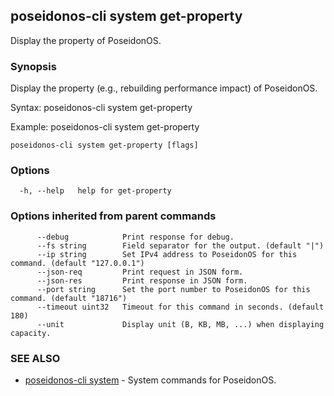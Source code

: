 ## poseidonos-cli system get-property

Display the property of PoseidonOS.

### Synopsis


Display the property (e.g., rebuilding performance impact) of PoseidonOS. 

Syntax:
	poseidonos-cli system get-property

Example:
	poseidonos-cli system get-property
          

```
poseidonos-cli system get-property [flags]
```

### Options

```
  -h, --help   help for get-property
```

### Options inherited from parent commands

```
      --debug            Print response for debug.
      --fs string        Field separator for the output. (default "|")
      --ip string        Set IPv4 address to PoseidonOS for this command. (default "127.0.0.1")
      --json-req         Print request in JSON form.
      --json-res         Print response in JSON form.
      --port string      Set the port number to PoseidonOS for this command. (default "18716")
      --timeout uint32   Timeout for this command in seconds. (default 180)
      --unit             Display unit (B, KB, MB, ...) when displaying capacity.
```

### SEE ALSO

* [poseidonos-cli system](poseidonos-cli_system.md)	 - System commands for PoseidonOS.

